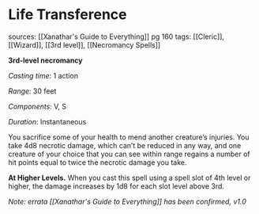 # Life Transference
sources: [[Xanathar's Guide to Everything]] pg 160
tags: [[Cleric]], [[Wizard]], [[3rd level]], [[Necromancy Spells]]

**3rd-level necromancy**

*Casting time*: 1 action

*Range*: 30 feet

*Components*: V, S

*Duration*: Instantaneous

You sacrifice some of your health to mend another creature’s injuries. You take 4d8 necrotic damage, which can’t be reduced in any way, and one creature of your choice that you can see within range regains a number of hit points equal to twice the necrotic damage you take.

**At Higher Levels.** When you cast this spell using a spell slot of 4th level or higher, the damage increases by 1d8 for each slot level above 3rd.

*Note: errata [[Xanathar's Guide to Everything]] has been confirmed, v1.0*
